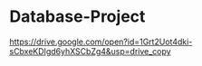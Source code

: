 # Database-Project
https://drive.google.com/open?id=1Grt2Uot4dki-sCbxeKDIgd6yhXSCbZg4&usp=drive_copy
